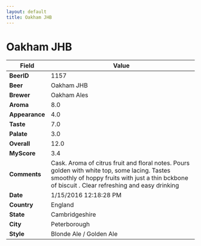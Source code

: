 ```yaml
---
layout: default
title: Oakham JHB
---
```


# Oakham JHB

| Field         | Value     |
|---------------|-----------|
| **BeerID** | 1157 |
| **Beer** | Oakham JHB |
| **Brewer** | Oakham Ales |
| **Aroma** | 8.0 |
| **Appearance** | 4.0 |
| **Taste** | 7.0 |
| **Palate** | 3.0 |
| **Overall** | 12.0 |
| **MyScore** | 3.4 |
| **Comments** | Cask. Aroma of citrus fruit and floral notes. Pours golden with white top, some lacing. Tastes smoothly of hoppy fruits with just a thin bckbone of biscuit . Clear refreshing and easy drinking  |
| **Date** | 1/15/2016 12:18:28 PM |
| **Country** | England |
| **State** | Cambridgeshire |
| **City** | Peterborough |
| **Style** | Blonde Ale / Golden Ale |
